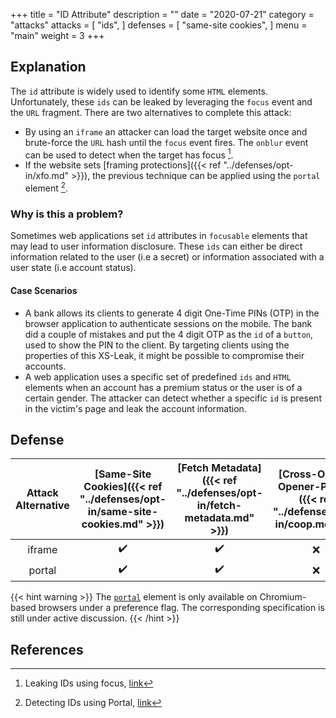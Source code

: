 +++
title = "ID Attribute"
description = ""
date = "2020-07-21"
category = "attacks"
attacks = [
    "ids",
]
defenses = [
    "same-site cookies",
]
menu = "main"
weight = 3
+++

## Explanation

The `id` attribute is widely used to identify some `HTML` elements. Unfortunately, these `ids` can be leaked by leveraging the `focus` event and the `URL` fragment. There are two alternatives to complete this attack:

- By using an `iframe` an attacker can load the target website once and brute-force the `URL` hash until the `focus` event fires. The `onblur` event can be used to detect when the target has focus [^1].
- If the website sets [framing protections]({{< ref "../defenses/opt-in/xfo.md" >}}), the previous technique can be applied using the `portal` element [^2].


### Why is this a problem?

Sometimes web applications set `id` attributes in `focusable` elements that may lead to user information disclosure. These `ids` can either be direct information related to the user (i.e a secret) or information associated with a user state (i.e account status).

#### Case Scenarios

- A bank allows its clients to generate 4 digit One-Time PINs (OTP) in the browser application to authenticate sessions on the mobile. The bank did a couple of mistakes and put the 4 digit OTP as the `id` of a `button`, used to show the PIN to the client. By targeting clients using the properties of this XS-Leak, it might be possible to compromise their accounts.
- A web application uses a specific set of predefined `ids` and `HTML` elements when an account has a premium status or the user is of a certain gender. The attacker can detect whether a specific `id` is present in the victim's page and leak the account information.


## Defense

| Attack Alternative  | [Same-Site Cookies]({{< ref "../defenses/opt-in/same-site-cookies.md" >}})  | [Fetch Metadata]({{< ref "../defenses/opt-in/fetch-metadata.md" >}})  | [Cross-Origin-Opener-Policy]({{< ref "../defenses/opt-in/coop.md" >}})  |  [Framing Protections]({{< ref "../defenses/opt-in/xfo.md" >}}) |
|:-------------------:|:------------------:|:---------------:|:-----:|:--------------------:|
| iframe              |         ✔️         |      ✔️         |  ❌   |          ✔️         |
| portal              |         ✔️         |      ✔️         |  ❌   |          ❌         |

{{< hint warning >}}
The [`portal`](https://web.dev/hands-on-portals/) element is only available on Chromium-based browsers under a preference flag. The corresponding specification is still under active discussion.
{{< /hint >}}



## References

[^1]: Leaking IDs using focus, [link](https://portswigger.net/research/xs-leak-leaking-ids-using-focus)

[^2]: Detecting IDs using Portal, [link](https://portswigger.net/research/xs-leak-detecting-ids-using-portal)
